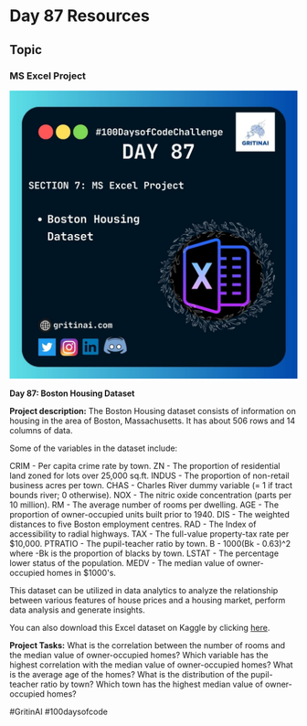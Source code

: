 # Day 87 Resources

## Topic

### MS Excel Project

![100 days of code Day 87](https://github.com/GritinAI/100daysofcode2.0/blob/main/Images/Day87.jpg)

**Day 87: Boston Housing Dataset**

**Project description:** The Boston Housing dataset consists of information on housing in the area of Boston, Massachusetts. It has about 506 rows and 14 columns of data.


Some of the variables in the dataset include:


CRIM - Per capita crime rate by town.
ZN - The proportion of residential land zoned for lots over 25,000 sq.ft.
INDUS - The proportion of non-retail business acres per town.
CHAS - Charles River dummy variable (= 1 if tract bounds river; 0 otherwise).
NOX - The nitric oxide concentration (parts per 10 million).
RM - The average number of rooms per dwelling.
AGE - The proportion of owner-occupied units built prior to 1940.
DIS - The weighted distances to five Boston employment centres.
RAD - The Index of accessibility to radial highways.
TAX - The full-value property-tax rate per $10,000.
PTRATIO - The pupil-teacher ratio by town.
B - 1000(Bk - 0.63)^2 where -Bk is the proportion of blacks by town.
LSTAT - The percentage lower status of the population.
MEDV - The median value of owner-occupied homes in $1000's.

This dataset can be utilized in data analytics to analyze the relationship between various features of house prices and a housing market, perform data analysis and generate insights.


You can also download this Excel dataset on Kaggle by clicking [here](https://www.kaggle.com/datasets/fedesoriano/the-boston-houseprice-data/download?datasetVersionNumber=1&ref=hackernoon.com).


**Project Tasks:**
What is the correlation between the number of rooms and the median value of owner-occupied homes?
Which variable has the highest correlation with the median value of owner-occupied homes?
What is the average age of the homes?
What is the distribution of the pupil-teacher ratio by town?
Which town has the highest median value of owner-occupied homes?


#GritinAI #100daysofcode


